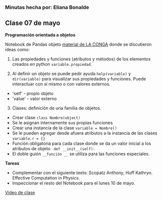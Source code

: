### Minutas hecha por: Eliana Bonalde 

## Clase 07 de mayo

**Programación orientada a objetos**

Notebook de Pandas objeto [material de LA CONGA](https://laconga.redclara.net/courses/modulo-datos/claseMD07/materialesMD07/objetos.html) donde se discutieron ideas como:

1. Las propiedades y funciones (atributos y métodos) de los elementos creados en python `variable.propiedad`.

2. Al definir un objeto se puede pedir ayuda `help(variable)` y `dir(variable)` para visualizar sus propiedades y funciones. Puede interactuar con sí mismo o con valores externos.
- 'self' - propio objeto
- 'value' - valor externo

3. Clases: definición de una familia de objetos.
- Crear clase `class Nombre(object)` 
- Se le asignan internamente sus propias funciones
- Crear una instancia de la clase `variable = Nombre()`
- Se le pueden agregar desde afuera atributos a la instancia de las clases `variable.r = {}`
- Función obligatoria para cada clase donde se da un valor inicial a los atributos de objeto
` def __init__(self):`
- El doble guión `__función __` se utiliza para las funciones especiales. 


 **Tareas**

- Complementar con el siguiente texto: Scopatz Anthony, Huff Kathryn. Effective Computation in Physics.
- Inspeccionar el resto del Notebook para el lunes 10 de mayo. 

[Video de clase](https://drive.google.com/drive/folders/1OM_TTKz3ssfXtHCIj9zLjLScAkk3kqqY)

